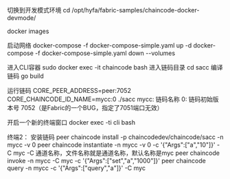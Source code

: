 切换到开发模式环境
cd /opt/hyfa/fabric-samples/chaincode-docker-devmode/

docker images

启动网络
docker-compose -f docker-compose-simple.yaml up -d
docker-compose -f docker-compose-simple.yaml down --volumes

进入CLI容器
sudo docker exec -it chaincode bash
进入链码目录
cd sacc
编译链码
go build

运行链码
CORE_PEER_ADDRESS=peer:7052 CORE_CHAINCODE_ID_NAME=mycc:0 ./sacc
mycc: 链码名称
0: 链码初始版本号
7052（是Fabric的一个BUG，指定了7051端口无效）

开启一个新的终端窗口
docker exec -ti cli bash

终端2：
安装链码
peer chaincode install -p chaincodedev/chaincode/sacc -n mycc -v 0
peer chaincode instantiate -n mycc -v 0 -c '{"Args":["a","10"]}' -C myc
-C 通道名称，文件名称就是通道名称，默认名称是myc
peer chaincode invoke -n mycc -C myc -c '{"Args":["set","a","1000"]}'
peer chaincode query -n mycc -c '{"Args":["query","a"]}' -C myc
